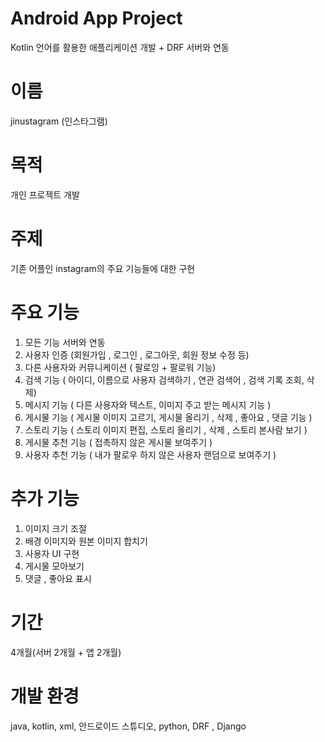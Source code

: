 # Android App Project 
  Kotlin 언어를 활용한 애플리케이션 개발 + DRF 서버와 연동 

# 이름
  jinustagram (인스타그램)
   
# 목적
  개인 프로젝트 개발  

# 주제
  기존 어플인 instagram의 주요 기능들에 대한 구현 

# 주요 기능
1. 모든 기능 서버와 연동 
2. 사용자 인증  (회원가입 , 로그인 , 로그아웃, 회원 정보 수정 등) 
3. 다른 사용자와 커뮤니케이션 ( 팔로잉 + 팔로워 기능) 
4. 검색 기능 ( 아이디, 이름으로 사용자 검색하기 , 연관 검색어 , 검색 기록 조회, 삭제)
5. 메시지 기능 ( 다른 사용자와 텍스트, 이미지 주고 받는 메시지 기능 )
6. 게시물 기능 ( 게시물 이미지 고르기, 게시물 올리기 , 삭제 , 좋아요 , 댓글 기능 )
7. 스토리 기능 ( 스토리 이미지 편집, 스토리 올리기 , 삭제 , 스토리 본사람 보기 )
8. 게시물 추천 기능 ( 접촉하지 않은 게시물 보여주기 ) 
9. 사용자 추천 기능 ( 내가 팔로우 하지 않은 사용자 랜덤으로  보여주기 )

# 추가 기능
1. 이미지 크기 조절
2. 배경 이미지와 원본 이미지 합치기 
3. 사용자 UI 구현 
4. 게시물 모아보기      
5. 댓글 , 좋아요 표시
 
# 기간
  4개월(서버 2개월 + 앱 2개월)

# 개발 환경
  java, kotlin, xml, 안드로이드 스튜디오, python,  DRF , Django 
